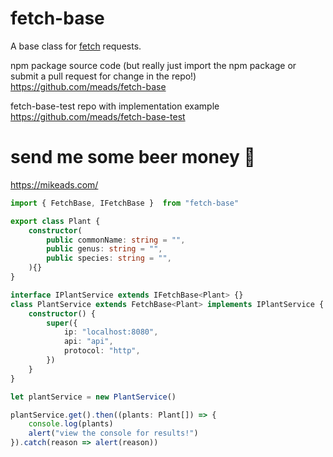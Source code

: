# fetch-base
A base class for [fetch](https://developer.mozilla.org/en-US/docs/Web/API/Fetch_API) requests.

npm package source code (but really just import the npm package or submit a pull request for change in the repo!)
https://github.com/meads/fetch-base

fetch-base-test repo with implementation example
https://github.com/meads/fetch-base-test


# send me some beer money 🍺
https://mikeads.com/ 


```ts
import { FetchBase, IFetchBase }  from "fetch-base"

export class Plant {
    constructor(
        public commonName: string = "",
        public genus: string = "",
        public species: string = "",
    ){}
}

interface IPlantService extends IFetchBase<Plant> {}
class PlantService extends FetchBase<Plant> implements IPlantService {
    constructor() {
        super({
            ip: "localhost:8080",
            api: "api",
            protocol: "http",
        })
    }
}

let plantService = new PlantService()

plantService.get().then((plants: Plant[]) => {
    console.log(plants)
    alert("view the console for results!")
}).catch(reason => alert(reason))

```